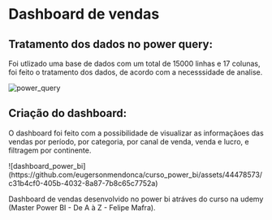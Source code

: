 # Dashboard de vendas

<h2>Tratamento dos dados no power query:</h2>

<p>Foi utlizado uma base de dados com um total de 15000 linhas e 17 colunas, foi feito o tratamento dos dados, de acordo com a necesssidade de analise.</p>

![power_query](https://github.com/eugersonmendonca/dashboard-de-vendas/assets/44478573/ccf08b01-005b-4dec-933f-9290d684c39b)

<h2>Criação do dashboard:</h2>

<p>O dashboard foi feito com a possibilidade de visualizar as informaçãoes das vendas por período, por categoria, por canal de venda, venda e lucro, e filtragem por continente.</p>
![dashboard_power_bi](https://github.com/eugersonmendonca/curso_power_bi/assets/44478573/c31b4cf0-405b-4032-8a87-7b8c65c7752a)


Dashboard de vendas desenvolvido no power bi atráves do curso na udemy (Master Power BI - De A à Z - Felipe Mafra).
